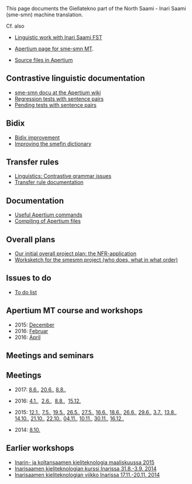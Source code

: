 This page documents the Giellatekno part of the North Saami - Inari Saami (sme-smn) machine translation.

Cf. also
* [Linguistic work with Inari Saami FST](/lang/smn/j-smn.html)
* [Apertium page for sme-smn MT](http://wiki.apertium.org/wiki/North_Saami_and_Inari_Saami).

* [Source files in Apertium](https://github.com/apertium/apertium-sme-smn/)

## Contrastive linguistic documentation
* [sme-smn docu at the Apertium wiki](http://wiki.apertium.org/wiki/North_Saami_and_Inari_Saami)
* [Regression tests with sentence pairs](http://wiki.apertium.org/wiki/North_Saami_and_Inari_Saami/Regression_tests)
* [Pending tests with sentence pairs](http://wiki.apertium.org/wiki/North_Saami_and_Inari_Saami/Pending_tests)

## Bidix

* [Bidix improvement](BidixImprovementPlan.html)
* [Improving the smefin dictionary](SmefinImprovement.html)

## Transfer rules

* [Linguistics: Contrastive grammar issues](TransferProblems.html)
* [Transfer rule documentation](TransferRules.html)

## Documentation
* [Useful Apertium commands](UsefulCommands.html)
* [Compiling of Apertium files](../DailyCompilingOfApertiumFiles.html)

## Overall plans
* [Our initial overall project plan: the NFR-application](sme2smX_soeknad.pdf)
* [Worksketch for the smesmn project (who does, what in what order)](worksketch.html)

## Issues to do
* [To do list](todolist.html)

## Apertium MT course and workshops
* 2015: [December](../courses/courseDecember2015.html)
* 2016: [Februar](../courses/courseFebruar2016.html)
* 2016: [April](../courses/courseApril2016.html)

## Meetings and seminars

##  Meetings

* 2017: [8.6.](meetings/170608.html),
       [20.6.](meetings/170620.html),
       [8.8.](meetings/170808.html),

* 2016: [4.1.](meetings/160104.html), 
        [2.6.](meetings/160602.html), 
        [8.8.](meetings/160808.html), 
        [15.12.](meetings/161215.html)

* 2015: [12.1.](meetings/150112.html),
        [ 7.5.](meetings/150507.html),
        [19.5.](meetings/150519.html),
        [26.5.](meetings/150526.html),
        [27.5.](meetings/150527.html),
        [16.6.](meetings/150616.html),
        [18.6.](meetings/150618.html),
        [26.6.](meetings/150626.html),
        [29.6.](meetings/150629.html),
         [3.7.](meetings/150703.html),
         [13.8.](meetings/150813.html),
         [14.10.](../../admin/giellatekno/151014.html),
         [21.10.](../../admin/giellatekno/151021.html),
         [22.10.](meetings/151022.html),
         [04.11.](../../admin/giellatekno/151104.html),
         [10.11.](meetings/151110.html),
         [30.11.](meetings/151130.html),
         [16.12.](meetings/151216.html),
* 2014: [8.10.](meetings/141008.html)

##  Earlier workshops

* [Inarin- ja koltansaamen kieliteknologia maaliskuussa 2015](InarinKoltanKieliteknologiaMaalis15.html)
* [Inarisaamen kieliteknologian kurssi Inarissa 31.8.-3.9. 2014](Inarinkieliteknologiakurssinohjelma.html)
* [Inarisaamen kieliteknologian viikko Inarissa 17.11.-20.11. 2014](InarinKieliteknologianViikkoMarraskuussa2014.html)




